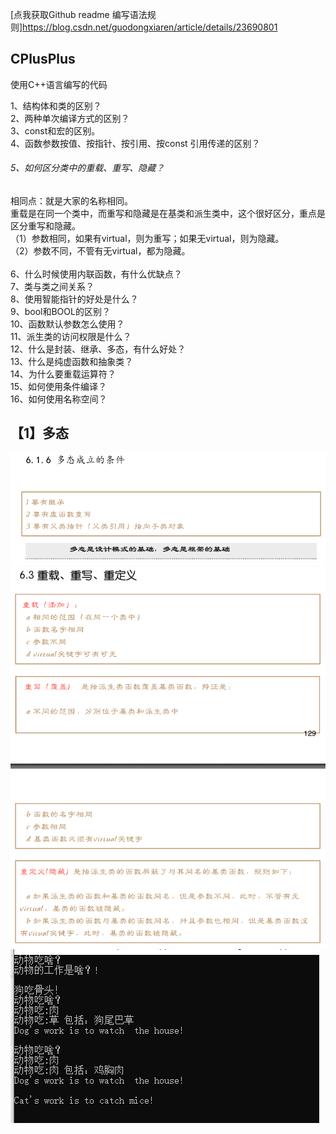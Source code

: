 [点我获取Github readme 编写语法规则]https://blog.csdn.net/guodongxiaren/article/details/23690801
## CPlusPlus
使用C++语言编写的代码

1、结构体和类的区别？<br>
2、两种单次编译方式的区别？<br>
3、const和宏的区别。<br>
4、函数参数按值、按指针、按引用、按const 引用传递的区别？<br>
###### 5、如何区分类中的重载、重写、隐藏？<br>
相同点：就是大家的名称相同。<br>
重载是在同一个类中，而重写和隐藏是在基类和派生类中，这个很好区分，重点是区分重写和隐藏。<br>
（1）参数相同，如果有virtual，则为重写；如果无virtual，则为隐藏。<br>
（2）参数不同，不管有无virtual，都为隐藏。<br><br>
6、什么时候使用内联函数，有什么优缺点？<br>
7、类与类之间关系？<br>
8、使用智能指针的好处是什么？<br>
9、bool和BOOL的区别？<br>
10、函数默认参数怎么使用？<br>
11、派生类的访问权限是什么？<br>
12、什么是封装、继承、多态，有什么好处？<br>
13、什么是纯虚函数和抽象类？<br>
14、为什么要重载运算符？<br>
15、如何使用条件编译？<br>
16、如何使用名称空间？<br>


## 【1】多态
![Image text](https://github.com/MarsXiaolei/image/blob/master/%E5%A4%9A%E6%80%811.png)
![Image text](https://github.com/MarsXiaolei/image/blob/master/%E5%A4%9A%E6%80%812.png)
![Image text](https://github.com/MarsXiaolei/image/blob/master/%E5%A4%9A%E6%80%813.png)


